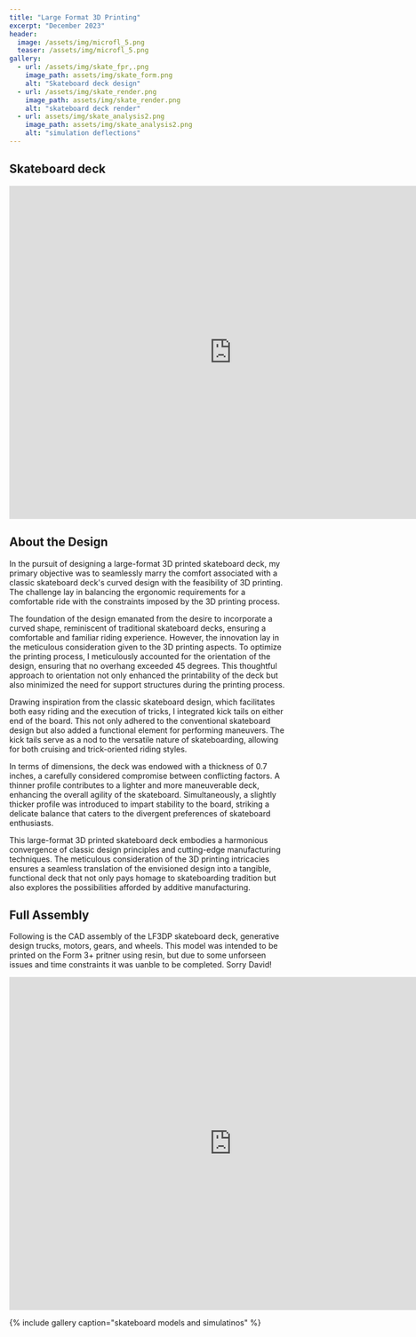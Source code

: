 ```yaml
---
title: "Large Format 3D Printing"
excerpt: "December 2023"
header:
  image: /assets/img/microfl_5.png
  teaser: /assets/img/microfl_5.png
gallery:
  - url: /assets/img/skate_fpr,.png
    image_path: assets/img/skate_form.png
    alt: "Skateboard deck design"
  - url: /assets/img/skate_render.png
    image_path: assets/img/skate_render.png
    alt: "skateboard deck render"
  - url: assets/img/skate_analysis2.png
    image_path: assets/img/skate_analysis2.png
    alt: "simulation deflections"
---
```



## Skateboard deck
<iframe src="https://vanderbilt643.autodesk360.com/shares/public/SH512d4QTec90decfa6ecd2dfe38cdef3aa7?mode=embed" width="800" height="600" allowfullscreen="true" webkitallowfullscreen="true" mozallowfullscreen="true"  frameborder="0"></iframe>


## About the Design
In the pursuit of designing a large-format 3D printed skateboard deck, my primary objective was to seamlessly marry the comfort associated with a classic skateboard deck's curved design with the feasibility of 3D printing. The challenge lay in balancing the ergonomic requirements for a comfortable ride with the constraints imposed by the 3D printing process.

The foundation of the design emanated from the desire to incorporate a curved shape, reminiscent of traditional skateboard decks, ensuring a comfortable and familiar riding experience. However, the innovation lay in the meticulous consideration given to the 3D printing aspects. To optimize the printing process, I meticulously accounted for the orientation of the design, ensuring that no overhang exceeded 45 degrees. This thoughtful approach to orientation not only enhanced the printability of the deck but also minimized the need for support structures during the printing process.

Drawing inspiration from the classic skateboard design, which facilitates both easy riding and the execution of tricks, I integrated kick tails on either end of the board. This not only adhered to the conventional skateboard design but also added a functional element for performing maneuvers. The kick tails serve as a nod to the versatile nature of skateboarding, allowing for both cruising and trick-oriented riding styles.

In terms of dimensions, the deck was endowed with a thickness of 0.7 inches, a carefully considered compromise between conflicting factors. A thinner profile contributes to a lighter and more maneuverable deck, enhancing the overall agility of the skateboard. Simultaneously, a slightly thicker profile was introduced to impart stability to the board, striking a delicate balance that caters to the divergent preferences of skateboard enthusiasts.

This large-format 3D printed skateboard deck embodies a harmonious convergence of classic design principles and cutting-edge manufacturing techniques. The meticulous consideration of the 3D printing intricacies ensures a seamless translation of the envisioned design into a tangible, functional deck that not only pays homage to skateboarding tradition but also explores the possibilities afforded by additive manufacturing.


## Full Assembly
Following is the CAD assembly of the LF3DP skateboard deck, generative design trucks, motors, gears, and wheels. This model was intended to be printed on the Form 3+ pritner using resin, but due to some unforseen issues and time constraints it was uanble to be completed. Sorry David!

<iframe src="https://vanderbilt643.autodesk360.com/shares/public/SH512d4QTec90decfa6e4dcf9441c924513a?mode=embed" width="800" height="600" allowfullscreen="true" webkitallowfullscreen="true" mozallowfullscreen="true"  frameborder="0"></iframe>

{% include gallery caption="skateboard models and simulatinos" %}

